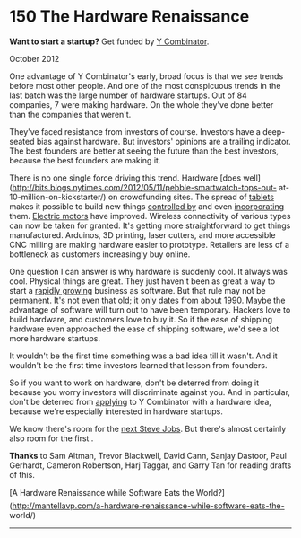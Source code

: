 # 150 The Hardware Renaissance


  
 
  
 **Want to start a startup?** Get funded by [Y Combinator](http://ycombinator.com/apply.html).   
  
 
  
 October 2012   
  
 One advantage of Y Combinator's early, broad focus is that we see trends before most other people. And one of the most conspicuous trends in the last batch was the large number of hardware startups. Out of 84 companies, 7 were making hardware. On the whole they've done better than the companies that weren't.   
  
 They've faced resistance from investors of course. Investors have a deep- seated bias against hardware. But investors' opinions are a trailing indicator. The best founders are better at seeing the future than the best investors, because the best founders are making it.   
  
 There is no one single force driving this trend. Hardware [does well](http://bits.blogs.nytimes.com/2012/05/11/pebble-smartwatch-tops-out- at-10-million-on-kickstarter/) on crowdfunding sites. The spread of [tablets](http://paulgraham.com/tablets.html) makes it possible to build new things [controlled by](http://lockitron.com) and even [incorporating](http://doublerobotics.com) them. [Electric motors](http://www.boostedboards.com/) have improved. Wireless connectivity of various types can now be taken for granted. It's getting more straightforward to get things manufactured. Arduinos, 3D printing, laser cutters, and more accessible CNC milling are making hardware easier to prototype. Retailers are less of a bottleneck as customers increasingly buy online.   
  
 One question I can answer is why hardware is suddenly cool. It always was cool. Physical things are great. They just haven't been as great a way to start a [rapidly growing](growth.html) business as software. But that rule may not be permanent. It's not even that old; it only dates from about 1990. Maybe the advantage of software will turn out to have been temporary. Hackers love to build hardware, and customers love to buy it. So if the ease of shipping hardware even approached the ease of shipping software, we'd see a lot more hardware startups.   
  
 It wouldn't be the first time something was a bad idea till it wasn't. And it wouldn't be the first time investors learned that lesson from founders.   
  
 So if you want to work on hardware, don't be deterred from doing it because you worry investors will discriminate against you. And in particular, don't be deterred from [applying](http://ycombinator.com/apply.html) to Y Combinator with a hardware idea, because we're especially interested in hardware startups.   
  
 We know there's room for the [next Steve Jobs](ambitious.html). But there's almost certainly also room for the first <Your Name Here>.   
  
 
  
 
  
 
  
 
  
 **Thanks** to Sam Altman, Trevor Blackwell, David Cann, Sanjay Dastoor, Paul Gerhardt, Cameron Robertson, Harj Taggar, and Garry Tan for reading drafts of this.   
  
 
  
 
  
 
  
 [A Hardware Renaissance while Software Eats the World?](http://mantellavp.com/a-hardware-renaissance-while-software-eats-the- world/)   
  
 
  
 
  
 
  
 

 
* * *
 

 

